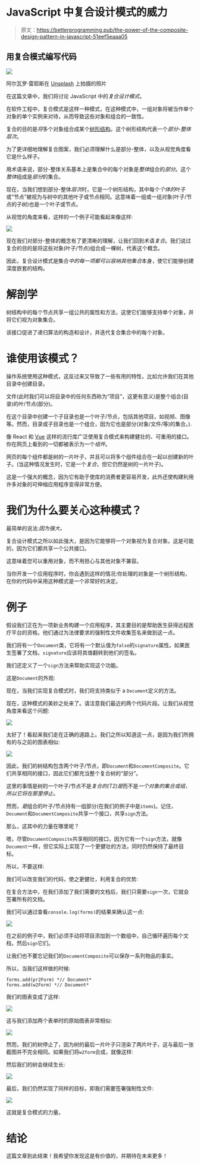 # JavaScript 中复合设计模式的威力

> 原文：<https://betterprogramming.pub/the-power-of-the-composite-design-pattern-in-javascript-51eef5eaaa05>

## 用复合模式编写代码

![](img/2b306d6ea820253177c8fb2c68dc050b.png)

阿尔瓦罗·雷耶斯在 [Unsplash](https://unsplash.com/s/photos/design?utm_source=unsplash&utm_medium=referral&utm_content=creditCopyText) 上拍摄的照片

在这篇文章中，我们将讨论 JavaScript 中的*复合设计模式*。

在软件工程中，复合模式是这样一种模式，在这种模式中，一组对象将被当作单个对象的单个实例来对待，从而导致这些对象和组合的一致性。

复合的目的是*将*多个对象组合成某个[树形结构](https://en.wikipedia.org/wiki/Tree_structure)。这个树形结构代表一个*部分-整体层次*。

为了更详细地理解复合图案，我们必须理解什么是部分-整体，以及从视觉角度看它是什么样子。

用术语来说，部分-整体关系基本上是集合中的每个对象是*整体*组合的*部分*。这个*整体*组成是*部分*的集合。

现在，当我们想到部分-整体*层次*时，它是一个树形结构，其中每个*个体的*叶子或“节点”被视为与树中的其他叶子或节点相同。这意味着一组或一组对象(叶子/节点的子树)也是一个叶子或节点。

从视觉的角度来看，这样的一个例子可能看起来像这样:

![](img/6a0ccb90b6d868dddc51c5ae5bad66ee.png)

现在我们对部分-整体的概念有了更清晰的理解，让我们回到术语*复合*。我们说过复合的目的是将这些对象(叶子/节点)组合成一棵树，代表这个概念。

因此，复合设计模式是集合*中的每一项都可以容纳其他集合*本身，使它们能够创建深度嵌套的结构。

# 解剖学

树结构中的每个节点共享一组公共的属性和方法，这使它们能够支持单个对象，并将它们视为对象集合。

该接口促进了递归算法的构造和设计，并迭代复合集合中的每个对象。

# 谁使用该模式？

操作系统使用这种模式，这反过来又导致了一些有用的特性，比如允许我们在其他目录中创建目录。

文件(此时我们可以将目录中的任何东西称为“项目”，这更有意义)是整个组合(目录)的叶/节点(部分)。

在这个目录中创建一个子目录也是一个叶子/节点，包括其他项目，如视频、图像等。然而，目录或子目录也是一个组合，因为它也是部分(对象/文件/等)的集合。).

像 React 和 [Vue](https://vuejs.org/) 这样的流行库广泛使用复合模式来构建健壮的、可重用的接口。你在网页上看到的一切都被表示为一个*组件*。

网页的每个组件都是树的一片叶子，并且可以将多个组件组合在一起以创建新的叶子。(当这种情况发生时，它是一个*复合*，但它仍然是树的一片叶子)。

这是一个强大的概念，因为它有助于使库的消费者更容易开发，此外还使构建利用许多对象的可伸缩应用程序变得非常方便。

# 我们为什么要关心这种模式？

最简单的说法:*因为强大。*

复合设计模式之所以如此强大，是因为它能够将一个对象视为复合对象。这是可能的，因为它们都共享一个公共接口。

这意味着您可以重用对象，而不用担心与其他对象不兼容。

当你开发一个应用程序时，你会遇到这样的情况:你处理的对象是一个树形结构，在你的代码中采用这种模式是一个非常好的决定。

# 例子

假设我们正在为一项新业务构建一个应用程序，其主要目的是帮助医生获得远程医疗平台的资格。他们通过为法律要求的强制性文件收集签名来做到这一点。

我们将有一个`Document`类，它将有一个默认值为`false`的`signature`属性。如果医生签署了文档，`signature`应该将其值翻转到他们的签名。

我们还定义了一个`sign`方法来帮助实现这个功能。

这是`Document`的外观:

现在，当我们实现复合模式时，我们将支持类似于 a `Document`定义的方法。

现在，这种模式的美妙之处来了。请注意我们最近的两个代码片段。让我们从视觉角度来看这个问题:

![](img/68adb4c23ad9a87e6c92b5f613514215.png)

太好了！看起来我们走在正确的道路上。我们之所以知道这一点，是因为我们所拥有的与之前的图表相似:

![](img/59c3f32d47943a1a1b2bd37e09de442e.png)

因此，我们的树结构包含两个叶子/节点，即`Document`和`DocumentComposite`。它们共享相同的接口，因此它们都充当整个复合树的“部分”。

这里的事情是树的一个叶子/节点不是*复合的(T2)是*而不是*一个对象的集合或组，所以它将在那里停止。*

然而，*是*组合的叶子/节点持有一组部分(在我们的例子中是`items`)。记住，`Document`和`DocumentComposite`共享一个接口，共享`sign`方法。

那么，这其中的力量在哪里呢？

嗯，尽管`DocumentComposite`共享相同的接口，因为它有一个`sign`方法，就像`Document`一样，但它实际上实现了一个更健壮的方法，同时仍然保持了最终目标。

所以，不要这样:

我们可以改变我们的代码，使之更健壮，利用复合的优势:

在复合方法中，在我们添加了我们需要的文档后，我们只需要`sign`一次，它就会签署所有的文档。

我们可以通过查看`console.log(forms)`的结果来确认这一点:

![](img/3cbb244b7edf9a1e45a007a92b214bd2.png)

在之前的例子中，我们必须手动将项目添加到一个数组中，自己循环遍历每个文档，然后`sign`它们。

让我们也不要忘记我们的`DocumentComposite`可以保存一系列物品的事实。

所以，当我们这样做的时候:

```
forms.add(pr2Form) *// Document*
forms.add(w2Form) *// Document*
```

我们的图表变成了这样:

![](img/59c37fe0205422288e423487e576dbc2.png)

这与我们添加两个表单时的原始图表非常相似:

![](img/948afd79edfcfb5241efe9a05e9688fc.png)

然而，我们的树停止了，因为树的最后一片叶子只渲染了两片叶子，这与最后一张截图并不完全相同。如果我们将`w2form`合成，就像这样:

然后我们的树会继续生长:

![](img/2de0a3de7bdb8992b5e24edeac74a66e.png)

最后，我们仍然实现了同样的目标，即我们需要签署强制性文件:

![](img/3e2d82dc0cfe3ea711ffd1d7fb3ca691.png)

这就是复合模式的力量。

# 结论

这篇文章到此结束！我希望你发现这是有价值的，并期待在未来更多！